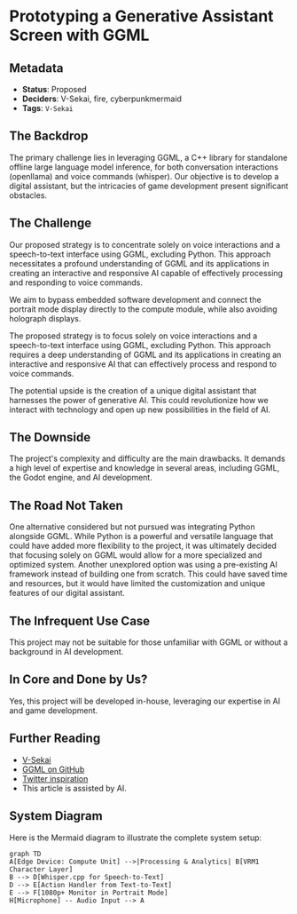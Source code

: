 # Prototyping a Generative Assistant Screen with GGML

## Metadata

- **Status**: Proposed
- **Deciders**: V-Sekai, fire, cyberpunkmermaid
- **Tags**: `V-Sekai`

## The Backdrop

The primary challenge lies in leveraging GGML, a C++ library for standalone offline large language model inference, for both conversation interactions (openllama) and voice commands (whisper). Our objective is to develop a digital assistant, but the intricacies of game development present significant obstacles.

## The Challenge

Our proposed strategy is to concentrate solely on voice interactions and a speech-to-text interface using GGML, excluding Python. This approach necessitates a profound understanding of GGML and its applications in creating an interactive and responsive AI capable of effectively processing and responding to voice commands.

We aim to bypass embedded software development and connect the portrait mode display directly to the compute module, while also avoiding holograph displays.

The proposed strategy is to focus solely on voice interactions and a speech-to-text interface using GGML, excluding Python. This approach requires a deep understanding of GGML and its applications in creating an interactive and responsive AI that can effectively process and respond to voice commands.

The potential upside is the creation of a unique digital assistant that harnesses the power of generative AI. This could revolutionize how we interact with technology and open up new possibilities in the field of AI.

## The Downside

The project's complexity and difficulty are the main drawbacks. It demands a high level of expertise and knowledge in several areas, including GGML, the Godot engine, and AI development.

## The Road Not Taken

One alternative considered but not pursued was integrating Python alongside GGML. While Python is a powerful and versatile language that could have added more flexibility to the project, it was ultimately decided that focusing solely on GGML would allow for a more specialized and optimized system. Another unexplored option was using a pre-existing AI framework instead of building one from scratch. This could have saved time and resources, but it would have limited the customization and unique features of our digital assistant.

## The Infrequent Use Case

This project may not be suitable for those unfamiliar with GGML or without a background in AI development.

## In Core and Done by Us?

Yes, this project will be developed in-house, leveraging our expertise in AI and game development.

## Further Reading

- [V-Sekai](https://v-sekai.org/)
- [GGML on GitHub](https://github.com/ggerganov/ggml)
- [Twitter inspiration](https://twitter.com/jav6868/status/1698260873352212662?s=20)
- This article is assisted by AI.

## System Diagram

Here is the Mermaid diagram to illustrate the complete system setup:

```mermaid
graph TD
A[Edge Device: Compute Unit] -->|Processing & Analytics| B[VRM1 Character Layer]
B --> D[Whisper.cpp for Speech-to-Text]
D --> E[Action Handler from Text-to-Text]
E --> F[1080p+ Monitor in Portrait Mode]
H[Microphone] -- Audio Input --> A
```
